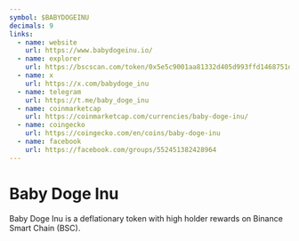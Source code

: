 ```yaml
---
symbol: $BABYDOGEINU
decimals: 9
links:
  - name: website
    url: https://www.babydogeinu.io/
  - name: explorer
    url: https://bscscan.com/token/0x5e5c9001aa81332d405d993ffd1468751d659d1e
  - name: x
    url: https://x.com/babydoge_inu
  - name: telegram
    url: https://t.me/baby_doge_inu
  - name: coinmarketcap
    url: https://coinmarketcap.com/currencies/baby-doge-inu/
  - name: coingecko
    url: https://coingecko.com/en/coins/baby-doge-inu
  - name: facebook
    url: https://facebook.com/groups/552451382428964
---
```


# Baby Doge Inu

Baby Doge Inu is a deflationary token with high holder rewards on Binance Smart Chain (BSC).
